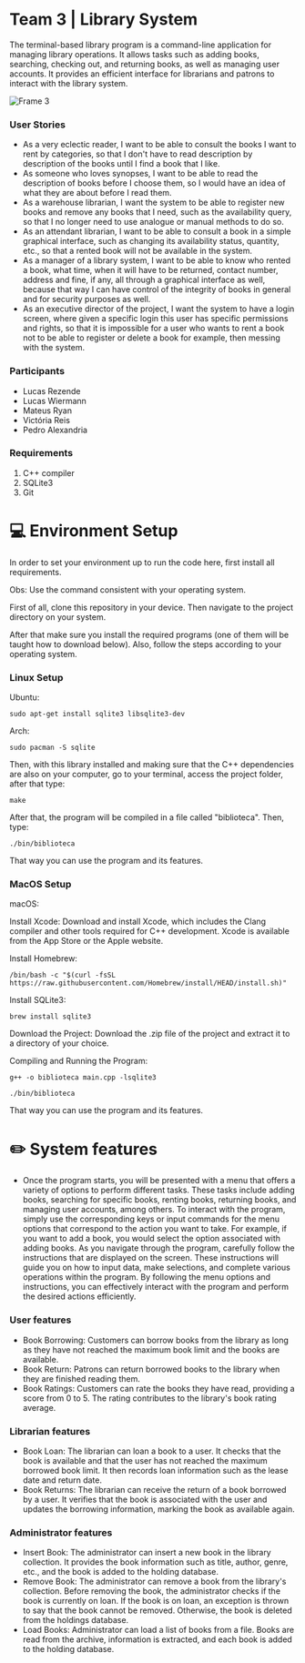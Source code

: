 # Team 3 | Library System  

<p>The terminal-based library program is a command-line application for managing library operations. It allows tasks such as adding books, searching, checking out, and returning books, as well as managing user accounts. It provides an efficient interface for librarians and patrons to interact with the library system.</p>

![Frame 3](https://github.com/pds2/20231-team-3/assets/66080424/7c4acf26-bac7-455e-9d8e-6f37d27dee24)

<h3>User Stories</h3>
<ul>
  <li>As a very eclectic reader, I want to be able to consult the books I want to rent by categories, so that I don't have to read description by description of the books until I find a book that I like.</li>
  <li>As someone who loves synopses, I want to be able to read the description of books before I choose them, so I would have an idea of what they are about before I read them.</li>
  <li>As a warehouse librarian, I want the system to be able to register new books and remove any books that I need, such as the availability query, so that I no longer need to use analogue or manual methods to do so.</li>
  <li>As an attendant librarian, I want to be able to consult a book in a simple graphical interface, such as changing its availability status, quantity, etc., so that a rented book will not be available in the system.</li>
  <li>As a manager of a library system, I want to be able to know who rented a book, what time, when it will have to be returned, contact number, address and fine, if any, all through a graphical interface as well, because that way I can have control of the integrity of books in general and for security purposes as well.</li>
  <li>As an executive director of the project, I want the system to have a login screen, where given a specific login this user has specific permissions and rights, so that it is impossible for a user who wants to rent a book not to be able to register or delete a book for example, then messing with the system.</li>
</ul>

<h3>Participants</h3>
<ul>
  <li>Lucas Rezende</li>
  <li>Lucas Wiermann</li>
  <li>Mateus Ryan</li>
  <li>Victória Reis</li>
  <li>Pedro Alexandria</li>
</ul>

### Requirements
<ol>
  <li>C++ compiler</li>
  <li>SQLite3</li>
  <li>Git</li>
</ol>

# :computer: Environment Setup
In order to set your environment up to run the code here, first install all requirements.
<p>Obs: Use the command consistent with your operating system.</p>

<p>First of all, clone this repository in your device. Then navigate to the project directory on your system.
</p>

<p>After that make sure you install the required programs (one of them will be taught how to download below). Also, follow the steps according to your operating system.
</p>

### Linux Setup

Ubuntu:
```shell
sudo apt-get install sqlite3 libsqlite3-dev
```
Arch:
```shell
sudo pacman -S sqlite
```

Then, with this library installed and making sure that the C++ dependencies are also on your computer, go to your terminal, access the project folder, after that type:
```shell
make
```

After that, the program will be compiled in a file called "biblioteca". Then, type:
```shell
./bin/biblioteca
```
That way you can use the program and its features.

### MacOS Setup
<p>macOS:</p>
<p>Install Xcode: Download and install Xcode, which includes the Clang compiler and other tools required for C++ development. Xcode is available from the App Store or the Apple website.</p>

Install Homebrew:
```shell
/bin/bash -c "$(curl -fsSL https://raw.githubusercontent.com/Homebrew/install/HEAD/install.sh)"
```
Install SQLite3:
```shell
brew install sqlite3
```
Download the Project: Download the .zip file of the project and extract it to a directory of your choice.

Compiling and Running the Program:
```shell
g++ -o biblioteca main.cpp -lsqlite3
```
```shell
./bin/biblioteca
```
That way you can use the program and its features.

# :pencil2: System features
<ul>
  <li>Once the program starts, you will be presented with a menu that offers a variety of options to perform different tasks. These tasks include adding books, searching for specific books, renting books, returning books, and managing user accounts, among others.
To interact with the program, simply use the corresponding keys or input commands for the menu options that correspond to the action you want to take. For example, if you want to add a book, you would select the option associated with adding books.
As you navigate through the program, carefully follow the instructions that are displayed on the screen. These instructions will guide you on how to input data, make selections, and complete various operations within the program.
By following the menu options and instructions, you can effectively interact with the program and perform the desired actions efficiently.</li>
</ul>

### User features
<ul>
  <li>Book Borrowing: Customers can borrow books from the library as long as they have not reached the maximum book limit and the books are available.</li>
  <li>Book Return: Patrons can return borrowed books to the library when they are finished reading them.</li>
  <li>Book Ratings: Customers can rate the books they have read, providing a score from 0 to 5. The rating contributes to the library's book rating average.</li>
</ul>

### Librarian features
<ul>
  <li>Book Loan: The librarian can loan a book to a user. It checks that the book is available and that the user has not reached the maximum borrowed book limit. It then records loan information such as the lease date and return date.</li>

<li>Book Returns: The librarian can receive the return of a book borrowed by a user. It verifies that the book is associated with the user and updates the borrowing information, marking the book as available again.</li>
</ul>

### Administrator features
<ul>
  <li>Insert Book: The administrator can insert a new book in the library collection. It provides the book information such as title, author, genre, etc., and the book is added to the holding database.</li>

  <li>Remove Book: The administrator can remove a book from the library's collection. Before removing the book, the administrator checks if the book is currently on loan. If the book is on loan, an exception is thrown to say that the book cannot be removed. Otherwise, the book is deleted from the holdings database.</li>

  <li>Load Books: Administrator can load a list of books from a file. Books are read from the archive, information is extracted, and each book is added to the holding database.</li>
</ul>
